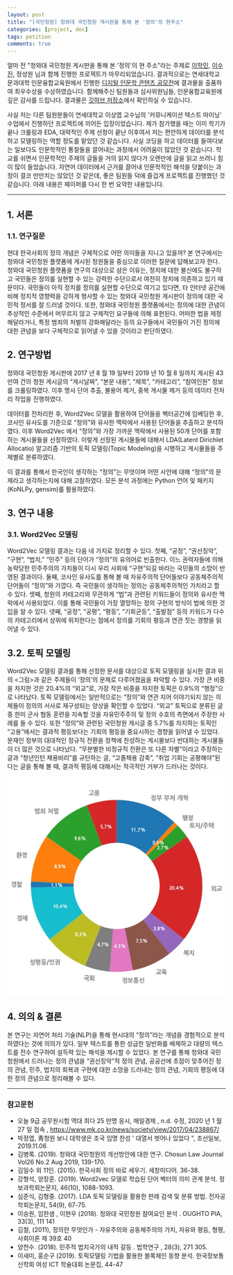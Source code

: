 ```yaml
---
layout: post
title: "[국민청원] 청와대 국민청원 게시판을 통해 본 '정의'의 현주소"
categories: [project, doc]
tags: petition
comments: true
---
```


얼마 전 "청와대 국민청원 게시판을 통해 본 '정의'의 현 주소"라는 주제로 [이학민](https://github.com/lhmlhm1111), [이수진](https://github.com/soothingni), 정성원 님과 함께 진행한 프로젝트가 마무리되었습니다. 결과적으로는 연세대학교 문과대학 인문융합교육원에서 진행한 [디지털 인문학 콘텐츠 공모전](http://yabc.yonsei.ac.kr/%EB%94%94%EC%A7%80%ED%84%B8-%EC%9D%B8%EB%AC%B8%ED%95%99-%EC%BD%98%ED%85%90%EC%B8%A0-%EA%B3%B5%EB%AA%A8%EC%A0%84/)에 결과물을 출품하여 최우수상을 수상하였습니다. 함께해주신 팀원들과 심사위원님들, 인문융합교육원에 깊은 감사를 드립니다. 결과물은 [깃허브 저장소](https://github.com/soothingni/Digital_Cont)에서 확인하실 수 있습니다.

사실 저는 다른 팀원분들이 연세대학교 이상엽 교수님의 '커뮤니케이션 텍스트 마이닝' 수업에서 진행하던 프로젝트에 끼어든 입장이었습니다. 제가 참가했을 때는 이미 학기가 끝나 크롤링과 EDA, 대략적인 주제 선정이 끝난 이후여서 저는 편안하게 데이터를 분석하고 모델링하는 역할 정도를 맡았던 것 같습니다. 사실 코딩을 하고 데이터를 들여다보는 일보다도 인문학적인 통찰들을 끌어내는 과정에서 어려움이 많았던 것 같습니다. 학교를 쉬면서 인문학적인 주제의 글들을 거의 읽지 않다가 오랜만에 글을 읽고 쓰려니 힘이 많이 들었습니다. 자연어 데이터에서 근거를 끌어내 인문학적인 해석을 덧붙이는 과정이 결코 만만치는 않았던 것 같은데, 좋은 팀원들 덕에 즐겁게 프로젝트를 진행했던 것 같습니다. 아래 내용은 페이퍼를 다시 한 번 요약한 내용입니다.

---

## 1. 서론

### 1.1. 연구질문
 
현대 한국사회의 정의 개념은 구체적으로 어떤 의미들을 지니고 있을까? 본 연구에서는 청와대 국민청원 플랫폼에 게시된 청원들을 중심으로 이러한 질문에 답해보고자 한다. 청와대 국민청원 플랫폼을 연구의 대상으로 삼은 이유는, 정치에 대한 불신에도 불구하고 국민들은 정의를 실현할 수 있는 강력한 수단으로서 여전히 정치에 의존하고 있기 때문이다. 국민들이 아직 정치를 정의를 실현할 수단으로 여기고 있다면, 타 인터넷 공간에 비해 정치적 영향력을 강하게 행사할 수 있는 청와대 국민청원 게시판이 정의에 대한 국민적 정서를 잘 드러낼 것이다. 또한, 청와대 국민청원 플랫폼에서는 정의에 대한 관념이 추상적인 수준에서 머무르지 않고 구체적인 요구들에 의해 표현된다. 어떠한 법을 제정해달라거나, 특정 범죄의 처벌의 강화해달라는 등의 요구들에서 국민들이 가진 정의에 대한 관념을 보다 구체적으로 읽어낼 수 있을 것이라고 판단하였다.

## 2. 연구방법

청와대 국민청원 게시판에 2017 년 8 월 19 일부터 2019 년 10 월 8 일까지 게시된 43 만여 건의 청원 게시글의  “게시날짜”, “본문 내용”, “제목”, “카테고리”, “참여인원” 정보를 크롤링하였다. 이후 명사 단어 추출, 불용어 제거, 중복 게시물 제거 등의 데이터 전처리 작업을 진행하였다. 
 

데이터를 전처리한 후, Word2Vec 모델을 활용하여 단어들을 벡터공간에 임베딩한 후, 코사인 유사도를 기준으로 “정의”와 유사한 맥락에서 사용된 단어들을 추출하고 분석하였다. 이후 Word2Vec 에서 “정의”와 가장 가까운 맥락에서 사용된 50개 단어를 포함하는 게시물들을 선정하였다. 이렇게 선정된 게시물들에 대해서 LDA(Latent Dirichlet Allocatio) 알고리즘 기반의 토픽 모델링(Topic Modeling)을 시행하고 게시물들을 주제별로 분류하였다.
 
이 결과를 통해서 한국인이 생각하는 “정의"는 무엇이며 어떤 사안에 대해 “정의"의 문제라고 생각하는지에 대해 고찰하였다. 모든 분석 과정에는 Python 언어 및 패키지(KoNLPy, gensim)를 활용하였다.

## 3. 연구 내용

### 3.1. Word2Vec 모델링

 Word2Vec 모델링 결과는 다음 네 가지로 정리할 수 있다. 첫째, “공정”, “권선징악”, “구현”, “법치,” “민주” 등의 단어가 “정의”의 유의어로 빈출한다. 이느 권력자들에 의해 농락당한 민주주의의 가치들이 다시 우리 사회에 “구현”되길 바라는 국민들의 소망이 반영된 결과이다. 둘째, 코사인 유사도를 통해 볼 때 자유주의적 단어들보다 공동체주의적 단어들이 “정의”와 가깝다. 즉 국민들이 생각하는 정의는 공동체주의적인 가치라고 할 수 있다. 셋째, 청원의 카테고리와 무관하게 “법”과 관련된 키워드들이 정의와 유사한 맥락에서 사용되었다. 이를 통해 국민들이 가장 열망하는 정의 구현의 방식이 법에 의한 것입을 알 수 있다. 넷째, “공정”, “공평”, “평등”, “기회균등”, “출발점” 등의 키워드가 다수의 카테고리에서 상위에 위치한다는 점에서 정의를 기회의 평등과 연관 짓는 경향을 읽어낼 수 있다.

## 3.2. 토픽 모델링
 
 Word2Vec 모델링 결과를 통해 선정한 문서를 대상으로 토픽 모델링을 실시한 결과 위의 <그림>과 같은 주제들이 ‘정의’의 문제로 다루어졌음을 파악할 수 있다. 가장 큰 비중을 차지한 것은 20.4%의 “외교”로, 가장 작은 비중을 차지한 토픽은 0.9%의 “행정”으로 나타났다. 토픽 모델링에서는 일반적으로는 “정의”와 연관 지어 이야기되지 않는 의제들이 정의의 서사로 재구성되는 양상을 확인할 수 있었다. “외교” 토픽으로 분류된 글 중 한미 군사 협동 훈련을 지속할 것을 자유민주주의 및 정의 수호의 측면에서 주장한 사례를 들 수 있다. 또한 “정의”와 관련된 국민청원 게시글 중 5.7%를 차지하는 토픽인 “고용”에서는 결과적 평등보다는 기회의 평등을 중요시하는 경향을 읽어낼 수 있었다. 문재인 정부의 대대적인 정규직 전환을 정책에 찬성하는 게시물보다 반대하는 게시물들이 더 많은 것으로 나타났다. “무분별한 비정규직 전환은 또 다른 차별”이라고 주장하는 글과 “청년인턴 채용비리”를 규탄하는 글, “고졸채용 감축”, “취업 기회는 공평해야”된다는 글을 통해 볼 때, 결과적 평등에 대해서는 적극적인 거부가 드러나는 것이다.


![](/assets/img/docs/topics.jpg)

## 4. 의의 & 결론
 
 본 연구는 자연어 처리 기술(NLP)을 통해 현시대의 “정의”라는 개념을 경험적으로 분석하였다는 것에 의의가 있다. 일부 텍스트를 통한 성급한 일반화를 배제하고 대량의 텍스트를 전수 연구하여 설득력 있는 해석을 제시할 수 있었다. 본 연구를 통해 청와대 국민청원에서 드러나는 정의 관념을 “권선징악”적 정의 관념, 공공선에 초점이 맞추어진 정의 관념, 민주, 법치의 회복과 구현에 대한 소망을 드러내는 정의 관념, 기회의 평등에 대한 정의 관념으로 정리해볼 수 있다.	

---

### 참고문헌

- 오늘 9급 공무원시험 역대 최다 25 만명 응시, 매일경제 , n.d. 수정, 2020 년 1 월 27 일 접속 , https://www.mk.co.kr/news/society/view/2017/04/238867/
- 박정엽, 靑청원 보니 대학생은 조국 임명 찬성 ' 대열서 벗어나 있었다 ", 조선일보, 2019.11.06
- 김병록. (2019). 청와대 국민청원의 개선방안에 대한 연구. Chosun Law Journal Vol26 No.2 Aug 2019, 139-170.
- 김일수 외 11인. (2015). 한국사회 정의 바로 세우기. 세창미디어. 36-38.
- 강형석, 양장훈. (2019). Word2vec 모델로 학습된 단어 벡터의 의미 관계 분석. 정보과학회논문지, 46(10), 1088-1093.
- 심준식, 김형중. (2017). LDA 토픽 모델링을 활용한 판례 검색 및 분류 방법. 전자공학회논문지, 54(9), 67-75.
- 이승원, 임한샘 , 이현우 (2018). 청와대 국민청원 참여요인 분석 . OUGHTO PIA, 33(3), 111 141
- 김철, (2011), 정의란 무엇인가 - 자유주의와 공동체주의의 가치, 자유와 평등, 형평, 사회이론 제 39호 40
- 양천수. (2018). 민주적 법치국가의 내적 갈등 . 법학연구 , 28(3), 271 305.
- 이새미, 홍순구 (2019). 토픽모델링 기법을 활용한 블록체인 동향 분석. 한국정보통신학회 여성 ICT 학술대회 논문집, 44-47
